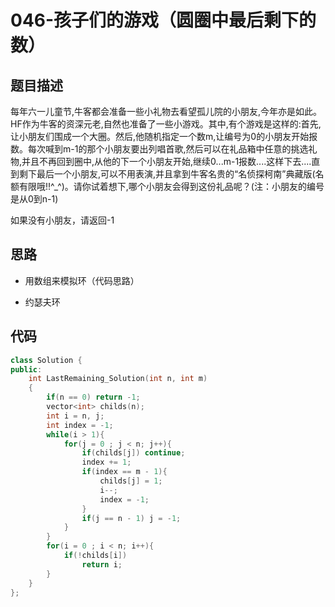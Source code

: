 # 046-孩子们的游戏（圆圈中最后剩下的数）



## 题目描述

每年六一儿童节,牛客都会准备一些小礼物去看望孤儿院的小朋友,今年亦是如此。HF作为牛客的资深元老,自然也准备了一些小游戏。其中,有个游戏是这样的:首先,让小朋友们围成一个大圈。然后,他随机指定一个数m,让编号为0的小朋友开始报数。每次喊到m-1的那个小朋友要出列唱首歌,然后可以在礼品箱中任意的挑选礼物,并且不再回到圈中,从他的下一个小朋友开始,继续0...m-1报数....这样下去....直到剩下最后一个小朋友,可以不用表演,并且拿到牛客名贵的“名侦探柯南”典藏版(名额有限哦!!^_^)。请你试着想下,哪个小朋友会得到这份礼品呢？(注：小朋友的编号是从0到n-1)

如果没有小朋友，请返回-1



## 思路

- 用数组来模拟环（代码思路）

- 约瑟夫环

  


## 代码

```c++
class Solution {
public:
    int LastRemaining_Solution(int n, int m)
    {
        if(n == 0) return -1;
        vector<int> childs(n);
        int i = n, j;
        int index = -1;
        while(i > 1){
            for(j = 0 ; j < n; j++){
                if(childs[j]) continue;
                index += 1;
                if(index == m - 1){
                    childs[j] = 1;
                    i--;
                    index = -1;
                }
                if(j == n - 1) j = -1;
            }
        }
        for(i = 0 ; i < n; i++){
            if(!childs[i])
                return i;
        }
    }
};
```

